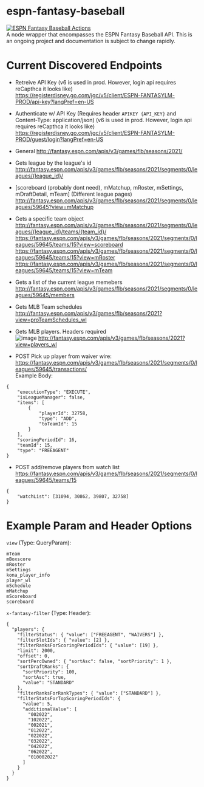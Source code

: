 # espn-fantasy-baseball

[![ESPN Fantasy Baseball Actions](https://github.com/Jabronious/espn-fantasy-baseball/actions/workflows/espn-fb-actions.yml/badge.svg)](https://github.com/Jabronious/espn-fantasy-baseball/actions/workflows/espn-fb-actions.yml)  
A node wrapper that encompasses the ESPN Fantasy Baseball API. This is an ongoing project and documentation is subject to change rapidly.

# Current Discovered Endpoints

- Retreive API Key (v6 is used in prod. However, login api requires reCapthca it looks like)  
<https://registerdisney.go.com/jgc/v5/client/ESPN-FANTASYLM-PROD/api-key?langPref=en-US>

- Authenticate w/ API Key (Requires header `APIKEY {API_KEY}` and Content-Type: application/json) (v6 is used in prod. However, login api requires reCapthca it looks like)  
<https://registerdisney.go.com/jgc/v5/client/ESPN-FANTASYLM-PROD/guest/login?langPref=en-US>

- General
<http://fantasy.espn.com/apis/v3/games/flb/seasons/2021/>

- Gets league by the league's id  
<http://fantasy.espn.com/apis/v3/games/flb/seasons/2021/segments/0/leagues/{league_id}/>

- \[scoreboard (probably dont need), mMatchup, mRoster, mSettings, mDraftDetail, mTeam] (Different league pages)  
<http://fantasy.espn.com/apis/v3/games/flb/seasons/2021/segments/0/leagues/59645?view=mMatchup>

- Gets a specific team object  
<http://fantasy.espn.com/apis/v3/games/flb/seasons/2021/segments/0/leagues/{league_id}/teams/{team_id}/>  
<https://fantasy.espn.com/apis/v3/games/flb/seasons/2021/segments/0/leagues/59645/teams/15?view=scoreboard>  
<https://fantasy.espn.com/apis/v3/games/flb/seasons/2021/segments/0/leagues/59645/teams/15?view=mRoster>  
<https://fantasy.espn.com/apis/v3/games/flb/seasons/2021/segments/0/leagues/59645/teams/15?view=mTeam>  

- Gets a list of the current league memebers  
<http://fantasy.espn.com/apis/v3/games/flb/seasons/2021/segments/0/leagues/59645/members>

- Gets MLB Team schedules  
<http://fantasy.espn.com/apis/v3/games/flb/seasons/2021?view=proTeamSchedules_wl>

- Gets MLB players. Headers required  
    ![image](https://user-images.githubusercontent.com/14021591/114256743-1f4e7b00-9981-11eb-8778-a730c0a18d4b.png)
<http://fantasy.espn.com/apis/v3/games/flb/seasons/2021?view=players_wl>

- POST Pick up player from waiver wire:
<https://fantasy.espn.com/apis/v3/games/flb/seasons/2021/segments/0/leagues/59645/transactions/>  
Example Body:  

```
{
    "executionType": "EXECUTE",
    "isLeagueManager": false,
    "items": [
        {
            "playerId": 32758,
            "type": "ADD",
            "toTeamId": 15
        }
    ],
    "scoringPeriodId": 16,
    "teamId": 15,
    "type": "FREEAGENT"
}  
```  

- POST add/remove players from watch list  
<https://fantasy.espn.com/apis/v3/games/flb/seasons/2021/segments/0/leagues/59645/teams/15>  

```
{
    "watchList": [31094, 30862, 39807, 32758]
}
```

# Example Param and Header Options  

`view` (Type: QueryParam):

```
mTeam
mBoxscore
mRoster
mSettings
kona_player_info
player_wl
mSchedule
mMatchup
mScoreboard
scoreboard
```  

`x-fantasy-filter` (Type: Header):  

```
{
  "players": {
    "filterStatus": { "value": ["FREEAGENT", "WAIVERS"] },
    "filterSlotIds": { "value": [2] },
    "filterRanksForScoringPeriodIds": { "value": [19] },
    "limit": 2000,
    "offset": 0,
    "sortPercOwned": { "sortAsc": false, "sortPriority": 1 },
    "sortDraftRanks": {
      "sortPriority": 100,
      "sortAsc": true,
      "value": "STANDARD"
    },
    "filterRanksForRankTypes": { "value": ["STANDARD"] },
    "filterStatsForTopScoringPeriodIds": {
      "value": 5,
      "additionalValue": [
        "002022",
        "102022",
        "002021",
        "012022",
        "022022",
        "032022",
        "042022",
        "062022",
        "010002022"
      ]
    }
  }
}

```

